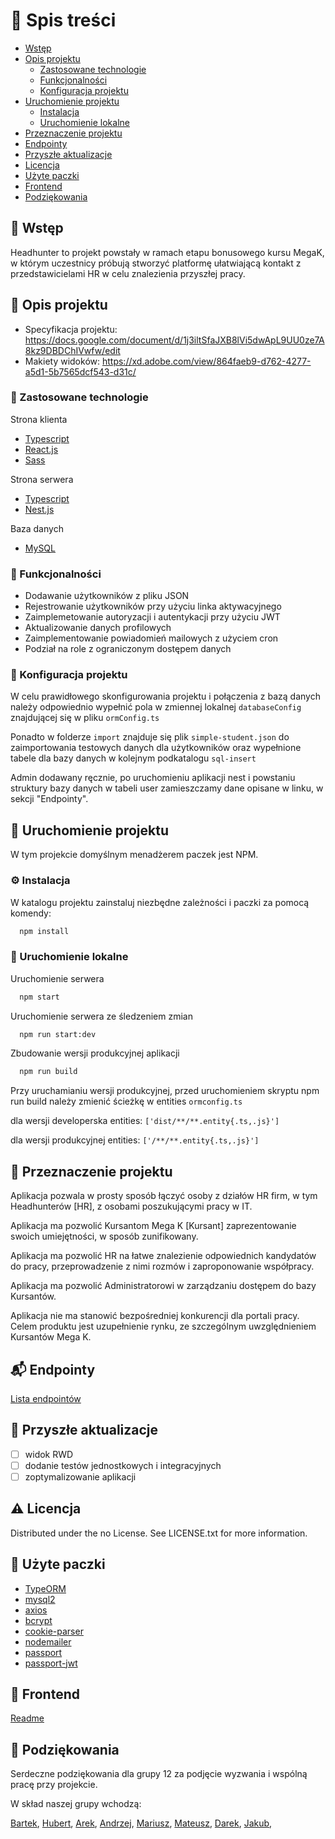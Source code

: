 <!-- Spis treści -->
# :notebook_with_decorative_cover: Spis treści

- [Wstęp](#pushpin-wstęp)
- [Opis projektu](#star2-opis-projektu)
    * [Zastosowane technologie](#space_invader-zastosowane-technologie)
    * [Funkcjonalności](#dart-funkcjonalności)
    * [Konfiguracja projektu](#key-konfiguracja-projektu)
- [Uruchomienie projektu](#toolbox-uruchomienie-projektu)
    * [Instalacja](#gear-instalacja)
    * [Uruchomienie lokalne](#running-uruchomienie-lokalne)
- [Przeznaczenie projektu](#eyes-przeznaczenie-projektu)
- [Endpointy](#mailbox_with_mail-endpointy)
- [Przyszłe aktualizacje](#compass-przyszłe-aktualizacje)
- [Licencja](#warning-licencja)
- [Użyte paczki](#gem-użyte-paczki)
- [Frontend](#small_red_triangle_down-frontend)
- [Podziękowania](#handshake-podziękowania)

<!-- Wstęp -->
## :pushpin: Wstęp

Headhunter to projekt powstały w ramach etapu bonusowego kursu MegaK, w którym uczestnicy próbują stworzyć platformę ułatwiającą kontakt z przedstawicielami HR w celu znalezienia przyszłej pracy.

<!-- Opis projektu -->
## :star2: Opis projektu

- Specyfikacja projektu: https://docs.google.com/document/d/1j3iltSfaJXB8lVi5dwApL9UU0ze7A8kz9DBDChIVwfw/edit
- Makiety widoków: https://xd.adobe.com/view/864faeb9-d762-4277-a5d1-5b7565dcf543-d31c/

<!-- Zastosowane technologie -->
### :space_invader: Zastosowane technologie

Strona klienta
  <ul>
    <li><a href="https://www.typescriptlang.org/">Typescript</a></li>
    <li><a href="https://reactjs.org/">React.js</a></li>
    <li><a href="https://sass-lang.com/">Sass</a></li>
  </ul>

Strona serwera
  <ul>
    <li><a href="https://www.typescriptlang.org/">Typescript</a></li>
    <li><a href="https://nestjs.com/">Nest.js</a></li>
  </ul>

Baza danych
  <ul>
    <li><a href="https://www.mysql.com/">MySQL</a></li>
  </ul>

<!-- Funkcjonalności -->
### :dart: Funkcjonalności

- Dodawanie użytkowników z pliku JSON
- Rejestrowanie użytkowników przy użyciu linka aktywacyjnego
- Zaimplemetowanie autoryzacji i autentykacji przy użyciu JWT
- Aktualizowanie danych profilowych
- Zaimplementowanie powiadomień mailowych z użyciem cron
- Podział na role z ograniczonym dostępem danych

<!-- Konfiguracja projektu -->
### :key: Konfiguracja projektu

W celu prawidłowego skonfigurowania projektu i połączenia z bazą danych należy odpowiednio wypełnić pola w zmiennej lokalnej `databaseConfig` znajdującej się w pliku `ormConfig.ts`

Ponadto w folderze `import` znajduje się plik `simple-student.json` do zaimportowania testowych danych dla użytkowników oraz wypełnione tabele dla bazy danych w kolejnym podkatalogu `sql-insert`

Admin dodawany ręcznie, po uruchomieniu aplikacji nest i powstaniu struktury bazy danych w tabeli user zamieszczamy dane opisane w linku, w sekcji "Endpointy".

<!-- Uruchomienie projektu -->
## 	:toolbox: Uruchomienie projektu

W tym projekcie domyślnym menadżerem paczek jest NPM.

<!-- Instalacja -->
### :gear: Instalacja

W katalogu projektu zainstaluj niezbędne zależności i paczki za pomocą komendy:

```bash
  npm install
```
<!-- Uruchomienie lokalne -->
### :running: Uruchomienie lokalne

Uruchomienie serwera

```bash
  npm start
```

Uruchomienie serwera ze śledzeniem zmian

```bash
  npm run start:dev
```

Zbudowanie wersji produkcyjnej aplikacji

```bash
  npm run build
```
Przy uruchamianiu wersji produkcyjnej, przed uruchomieniem skryptu npm run build należy zmienić
ścieżkę w entities `ormconfig.ts`

dla wersji developerska entities: `['dist/**/**.entity{.ts,.js}']`

dla wersji produkcyjnej entities: `['/**/**.entity{.ts,.js}']`

<!-- Przeznaczenie projektu -->
## :eyes: Przeznaczenie projektu

Aplikacja pozwala w prosty sposób łączyć osoby z działów HR firm, w tym Headhunterów [HR], z osobami poszukującymi pracy w IT.

Aplikacja ma pozwolić Kursantom Mega K [Kursant] zaprezentowanie swoich umiejętności, w sposób zunifikowany.

Aplikacja ma pozwolić HR na łatwe znalezienie odpowiednich kandydatów do pracy, przeprowadzenie z nimi rozmów i zaproponowanie współpracy.

Aplikacja ma pozwolić Administratorowi w zarządzaniu dostępem do bazy Kursantów.

Aplikacja nie ma stanowić bezpośredniej konkurencji dla portali pracy. Celem produktu jest uzupełnienie rynku, ze szczególnym uwzględnieniem Kursantów Mega K.


<!-- Endpointy -->

## :mailbox_with_mail: Endpointy

[Lista endpointów](https://drive.google.com/file/d/1fCRptKGHo0wQQazGJVz981u1Dqv9MKOQ/view?usp=sharing)

<!-- Przyszłe aktualizacje -->
## :compass: Przyszłe aktualizacje

* [ ] widok RWD
* [ ] dodanie testów jednostkowych i integracyjnych
* [ ] zoptymalizowanie aplikacji

<!-- Licencja -->
## :warning: Licencja

Distributed under the no License. See LICENSE.txt for more information.

<!-- Użyte paczki -->
## :gem: Użyte paczki

- [TypeORM](https://typeorm.io/)
- [mysql2](https://www.npmjs.com/package/mysql2)
- [axios](https://www.npmjs.com/package/axios)
- [bcrypt](https://www.npmjs.com/package/bcrypt)
- [cookie-parser](https://www.npmjs.com/package/cookie-parser)
- [nodemailer](https://nodemailer.com/about/)
- [passport](https://www.npmjs.com/package/passport)
- [passport-jwt](https://www.npmjs.com/package/passport-jwt)


<!-- Frontend -->
## :small_red_triangle_down: Frontend

[Readme](https://github.com/Bartlomiej95/GR12-HeadHunter-frontend/blob/main/README.md)

<!-- Podziękowania -->
## :handshake: Podziękowania

Serdeczne podziękowania dla grupy 12 za podjęcie wyzwania i wspólną pracę przy projekcie.

W skład naszej grupy wchodzą:

[Bartek](https://github.com/Bartlomiej95),
[Hubert](https://github.com/hugobosy),
[Arek](https://github.com/arekmastalerczuk),
[Andrzej](https://github.com/enrju),
[Mariusz](https://github.com/MariuszRudnik),
[Mateusz](https://github.com/mogiel),
[Darek](https://github.com/darone90),
[Jakub](https://github.com/swierczekjakub),
